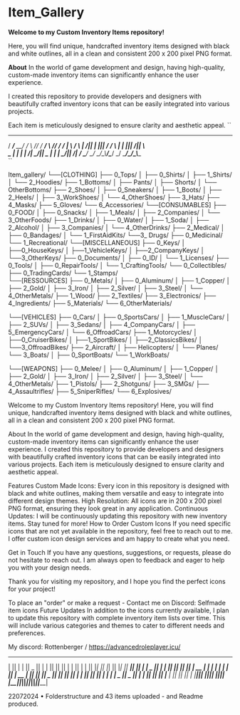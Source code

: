 # Item_Gallery
**Welcome to my Custom Inventory Items repository!** 

Here, you will find unique, handcrafted inventory items designed with black and white outlines, all in a clean and consistent 200 x 200 pixel PNG format.

**About** 
In the world of game development and design, having high-quality, custom-made inventory items can significantly enhance the user experience. 

I created this repository to provide developers and designers with beautifully crafted inventory icons that can be easily integrated into various projects. 

Each item is meticulously designed to ensure clarity and aesthetic appeal.
``
 ____  _____  ____  _     ____  _____  _     ____  _____
/ ___\/__ __\/  __\/ \ /\/   _\/__ __\/ \ /\/  __\/  __/
|    \  / \  |  \/|| | |||  /    / \  | | |||  \/||  \  
\___ |  | |  |    /| \_/||  \__  | |  | \_/||    /|  /_ 
\____/  \_/  \_/\_\\____/\____/  \_/  \____/\_/\_\\____\
``                                                      

Item_gallery/
└──[CLOTHING]
    ├── 0_Tops/
    │   ├── 0_Shirts/
    │   ├── 1_Shirts/
    │   └── 2_Hoodies/
    ├── 1_Bottoms/
    │   ├── Pants/
    │   ├── Shorts/
    │   └── OtherBottoms/
    ├── 2_Shoes/
    │   ├── 0_Sneakers/
    │   ├── 1_Boots/
    │   ├── 2_Heels/
    │   ├── 3_WorkShoes/
    │   └── 4_OtherShoes/
    ├── 3_Hats/
    ├── 4_Masks/
    ├── 5_Gloves/
    └── 6_Accessories/
└──[CONSUMABLES]
    ├── 0_FOOD/
    │   ├── 0_Snacks/
    │   ├── 1_Meals/
    │   ├── 2_Companies/
    │   └── 3_OtherFoods/
    ├── 1_Drinks/
    │   ├── 0_Water/
    │   ├── 1_Soda/
    │   ├── 2_Alcohol/
    │   ├── 3_Companies/
    │   └── 4_OtherDrinks/
    ├── 2_Medical/
    │   ├── 0_Bandages/
    │   └── 1_FirstAidKits/
    └──3_ Drugs/
        ├── 0_Medicinal/
        └── 1_Recreational/
└──[MISCELLANEOUS]
    ├── 0_Keys/
    │   ├──0_HouseKeys/
    │   ├──1_VehicleKeys/
    │   ├──2_CompanyKeys/
    │   └──3_OtherKeys/
    ├── 0_Documents/
    │   ├── 0_ID/
    │   └── 1_Licenses/
    ├── 0_Tools/
    │   ├── 0_RepairTools/
    │   └── 1_CraftingTools/
    └── 0_Collectibles/
        ├── 0_TradingCards/
        └── 1_Stamps/    
└──[RESSOURCES]
    ├── 0_Metals/
    │   ├── 0_Aluminum/
    │   ├── 1_Copper/
    │   ├── 2_Gold/
    │   ├── 3_Iron/
    │   ├── 2_Silver/
    │   ├── 3_Steel/
    │   └── 4_OtherMetals/
    ├── 1_Wood/
    ├── 2_Textiles/
    ├── 3_Electronics/
    ├── 4_Ingredients/
    ├── 5_Materials/
    └── 6_OtherMaterials/

└──[VEHICLES]
    ├── 0_Cars/
    │   ├── 0_SportsCars/
    │   ├── 1_MuscleCars/
    │   ├── 2_SUVs/
    │   ├── 3_Sedans/
    │   ├── 4_CompanyCars/
    │   ├── 5_EmergencyCars/
    │   └── 6_OffroadCars/
    ├── 1_Motorcycles/
    │   ├──0_CruiserBikes/
    │   ├──1_SportBikes/
    │   ├──2_ClassicsBikes/
    │   └──3_OffroadBikes/
    ├── 2_Aircraft/
    │   ├── Helicopters/
    │   └── Planes/
    └── 3_Boats/
    │   ├── 0_SportBoats/
        └── 1_WorkBoats/

└──[WEAPONS]
    ├── 0_Melee/
    │   ├── 0_Aluminum/
    │   ├── 1_Copper/
    │   ├── 2_Gold/
    │   ├── 3_Iron/
    │   ├── 2_Silver/
    │   ├── 3_Steel/
    │   └── 4_OtherMetals/
    ├── 1_Pistols/
    ├── 2_Shotguns/
    ├── 3_SMGs/
    ├── 4_Assaultrifles/
    ├── 5_SniperRifles/
    └── 6_Explosives/

Welcome to my Custom Inventory Items repository! Here, you will find unique, handcrafted inventory items designed with black and white outlines, all in a clean and consistent 200 x 200 pixel PNG format.

About 
In the world of game development and design, having high-quality, custom-made inventory items can significantly enhance the user experience. I created this repository to provide developers and designers with beautifully crafted inventory icons that can be easily integrated into various projects. Each item is meticulously designed to ensure clarity and aesthetic appeal.

Features Custom Made Icons: Every icon in this repository is designed with black and white outlines, making them versatile and easy to integrate into different design themes. High Resolution: All icons are in 200 x 200 pixel PNG format, ensuring they look great in any application. Continuous Updates: I will be continuously updating this repository with new inventory items. Stay tuned for more! How to Order Custom Icons If you need specific icons that are not yet available in the repository, feel free to reach out to me. I offer custom icon design services and am happy to create what you need.

Get in Touch If you have any questions, suggestions, or requests, please do not hesitate to reach out. I am always open to feedback and eager to help you with your design needs.

Thank you for visiting my repository, and I hope you find the perfect icons for your project!

To place an "order" or make a request - Contact me on Discord: 
Selfmade item icons Future Updates In addition to the icons currently available, I plan to update this repository with complete inventory item lists over time. 
This will include various categories and themes to cater to different needs and preferences.

My discord: Rottenberger / https://advancedroleplayer.icu/


 _______  __   __  _______  __    _  _______  _______  ___      _______  _______ 
|       ||  | |  ||   _   ||  |  | ||       ||       ||   |    |       ||       |
|       ||  |_|  ||  |_|  ||   |_| ||    ___||    ___||   |    |   _   ||    ___|
|       ||       ||       ||       ||   | __ |   |___ |   |    |  | |  ||   | __ 
|      _||       ||       ||  _    ||   ||  ||    ___||   |___ |  |_|  ||   ||  |
|     |_ |   _   ||   _   || | |   ||   |_| ||   |___ |       ||       ||   |_| |
|_______||__| |__||__| |__||_|  |__||_______||_______||_______||_______||_______|

22072024 • Folderstructure and 43 items uploaded - and Readme produced.

